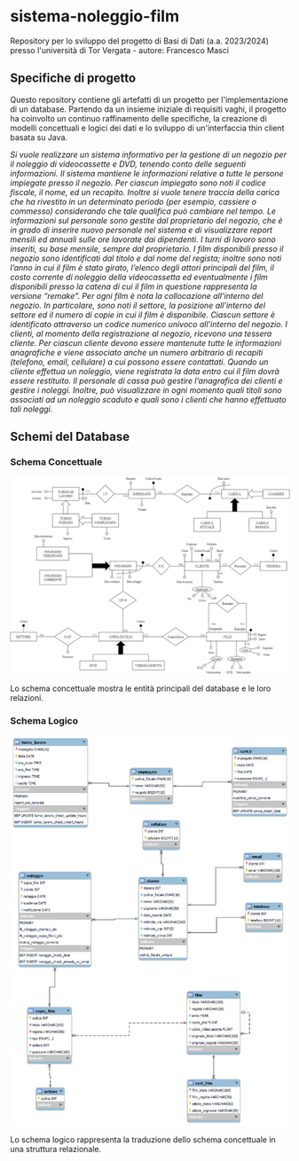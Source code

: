 # sistema-noleggio-film
Repository per lo sviluppo del progetto di Basi di Dati (a.a. 2023/2024) presso l'università di Tor Vergata - autore: Francesco Masci

## Specifiche di progetto
Questo repository contiene gli artefatti di un progetto per l'implementazione di un database. Partendo da un insieme iniziale di requisiti vaghi, il progetto ha coinvolto un continuo raffinamento delle specifiche, la creazione di modelli concettuali e logici dei dati e lo sviluppo di un'interfaccia thin client basata su Java.

_Si vuole realizzare un sistema informativo per la gestione di un negozio per il noleggio di videocassette e DVD, tenendo conto delle seguenti informazioni.
Il sistema mantiene le informazioni relative a tutte le persone impiegate presso il negozio. Per ciascun impiegato sono noti il codice fiscale, il nome, ed un recapito. Inoltre si vuole tenere traccia della carica che ha rivestito in un determinato periodo (per esempio, cassiere o commesso) considerando che tale qualifica può cambiare nel tempo. Le informazioni sul personale sono gestite dal proprietario del negozio, che è in grado di inserire nuovo personale nel sistema e di visualizzare report mensili ed annuali sulle ore lavorate dai dipendenti. I turni di lavoro sono inseriti, su base mensile, sempre dal proprietario.
I film disponibili presso il negozio sono identificati dal titolo e dal nome del regista; inoltre sono noti l’anno in cui il film è stato girato, l’elenco degli attori principali del film, il costo corrente di noleggio della videocassetta ed eventualmente i film disponibili presso la catena di cui il film in questione rappresenta la versione “remake”.
Per ogni film è nota la collocazione all’interno del negozio. In particolare, sono noti il settore, la posizione all’interno del settore ed il numero di copie in cui il film è disponibile. Ciascun settore è identificato attraverso un codice numerico univoco all’interno del negozio.
I clienti, al momento della registrazione al negozio, ricevono una tessera cliente. Per ciascun cliente devono essere mantenute tutte le informazioni anagrafiche e viene associato anche un numero arbitrario di recapiti (telefono, email, cellulare) a cui possono essere contattati. Quando un cliente effettua un noleggio, viene registrata la data entro cui il film dovrà essere restituito. Il personale di cassa può gestire l’anagrafica dei clienti e gestire i noleggi. Inoltre, può visualizzare in ogni momento quali titoli sono associati ad un noleggio scaduto e quali sono i clienti che hanno effettuato tali noleggi._

## Schemi del Database

### Schema Concettuale

![Schema Concettuale](relazione/diagramma_ER_concettuale.jpg)

Lo schema concettuale mostra le entità principali del database e le loro relazioni.

### Schema Logico

![Schema Logico](relazione/schema_logico.png)

Lo schema logico rappresenta la traduzione dello schema concettuale in una struttura relazionale.
